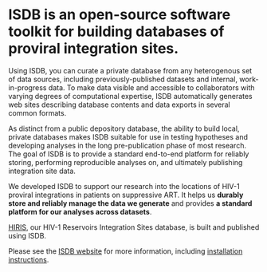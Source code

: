 # ISDB is an open-source software toolkit for building databases of proviral integration sites.

Using ISDB, you can curate a private database from any heterogenous set of data
sources, including previously-published datasets and internal, work-in-progress
data.  To make data visible and accessible to collaborators with varying
degrees of computational expertise, ISDB automatically generates web sites
describing database contents and data exports in several common formats.

As distinct from a public depository database, the ability to build local,
private databases makes ISDB suitable for use in testing hypotheses and
developing analyses in the long pre-publication phase of most research.  The
goal of ISDB is to provide a standard end-to-end platform for reliably storing,
performing reproducible analyses on, and ultimately publishing integration site
data.

We developed ISDB to support our research into the locations of HIV-1 proviral
integrations in patients on suppressive ART. It helps us __durably store and
reliably manage the data we generate__ and provides __a standard platform for
our analyses across datasets__.

[HIRIS][], our HIV-1 Reservoirs Integration Sites database, is built and
published using ISDB.

Please see the [ISDB website][] for more information, including [installation
instructions][].

[ISDB website]: https://mullinslab.microbiol.washington.edu/isdb/
[HIRIS]: https://mullinslab.microbiol.washington.edu/hiris/
[installation instructions]: https://mullinslab.microbiol.washington.edu/isdb/doc/Install.html
